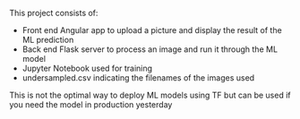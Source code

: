 
This project consists of:
- Front end Angular app to upload a picture and display the result of the ML prediction
- Back end Flask server to process an image and run it through the ML model
- Jupyter Notebook used for training
- undersampled.csv indicating the filenames of the images used

This is not the optimal way to deploy ML models using TF but can be used if you need the model in production yesterday
